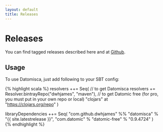 ```yaml
---
layout: default
title: Releases
---
```


# <a name="releases">Releases</a>

You can find tagged releases described here and at [Github](https://github.com/pellucidanalytics/datomisca/releases).


## Usage

To use Datomisca, just add following to your SBT config:

{% highlight scala %}
resolvers ++= Seq(
  // to get Datomisca
  resolvers += Resolver.bintrayRepo("dwhjames", "maven"),
  // to get Datomic free (for pro, you must put in your own repo or local)
  "clojars" at "https://clojars.org/repo"
)

libraryDependencies ++= Seq(
  "com.github.dwhjames" %% "datomisca" % "{{ site.latestrelease }}",
  "com.datomic" % "datomic-free" % "0.9.4724"
)
{% endhighlight %}

